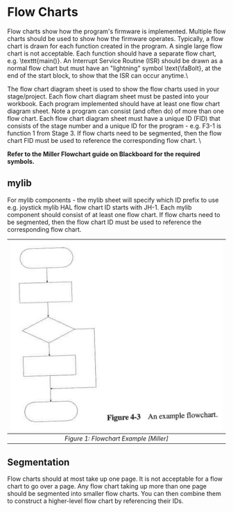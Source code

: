 # Flow Charts
Flow charts show how the program's firmware is implemented. Multiple flow charts should be used to show how the firmware operates. Typically, a flow chart is drawn for each function created in the program. A single large flow chart is not acceptable. Each function should have a separate flow chart, e.g. \texttt{main()}. An Interrupt Service Routine (ISR) should be drawn as a normal flow chart but must have an "lightning" symbol \text{\faBolt}, at the end of the start block, to show that the ISR can occur anytime.\\

The flow chart diagram sheet is used to show the flow charts used in your stage/project. Each flow chart diagram sheet must be pasted into your workbook. Each program implemented should have at least one flow chart diagram sheet. Note a program can consist (and often do) of more than one flow chart. Each flow chart diagram sheet must have a unique ID (FID) that consists of the stage number and a unique ID for the program - e.g. F3-1 is  function 1 from Stage 3. If flow charts need to be segmented, then the flow chart FID must be used to reference the corresponding flow chart. \\

**Refer to the Miller Flowchart guide on Blackboard for the required symbols.**

## mylib
For mylib components - the mylib sheet will specify which ID prefix to use e.g. joystick mylib HAL flow chart ID starts with JH-1. Each mylib component should consist of at least one flow chart. If flow charts need to be segmented, then the flow chart ID must be used to reference the corresponding flow chart.

| ![flowchart](images/example_flow.jpg) |
|:--:|
| *Figure 1: Flowchart Example [Miller]* |

## Segmentation
Flow charts should at most take up one page. It is not acceptable for a flow chart to go over a page. Any flow chart taking up more than one page should be segmented into smaller flow charts. You can then combine them to construct a higher-level flow chart by referencing their IDs.